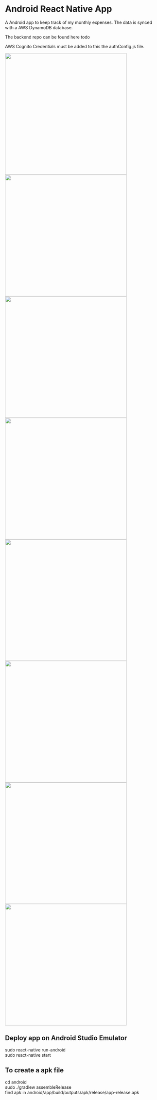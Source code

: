 

# Android React Native App
A Android app to keep track of my monthly expenses.  The data is synced with a AWS DynamoDB database.

The backend repo can be found here todo

AWS Cognito Credentials must be added to this the authConfig.js file.

<img src="app_images/expense_overview.png" width="400" height1="200"> 
<img src="app_images/menu.png" width="400" height1="200">
<img src="app_images/expense_add.png" width="400" height1="200">
<img src="app_images/calendar.png" width="400" height1="200">
<img src="app_images/calculator.png" width="400" height1="200">
<img src="app_images/income_add.png" width="400" height1="200">
<img src="app_images/income_overview.png" width="400" height1="200">
<img src="app_images/select_month.png" width="400" height1="200">


## Deploy app on Android Studio Emulator
sudo react-native run-android  
sudo react-native start

## To create a apk file
cd android  
sudo ./gradlew assembleRelease  
find apk in android/app/build/outputs/apk/release/app-release.apk

